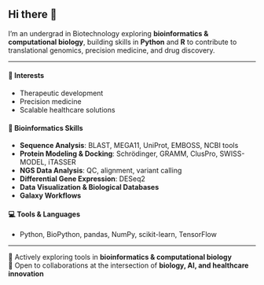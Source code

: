 ## Hi there 👋 
I’m an undergrad in Biotechnology exploring **bioinformatics & computational biology**, building skills in **Python** and **R** to contribute to translational genomics, precision medicine, and drug discovery.  

---

#### 🔬 Interests  
- Therapeutic development  
- Precision medicine  
- Scalable healthcare solutions  

#### 🧬 Bioinformatics Skills  
- **Sequence Analysis**: BLAST, MEGA11, UniProt, EMBOSS, NCBI tools  
- **Protein Modeling & Docking**: Schrödinger, GRAMM, ClusPro, SWISS-MODEL, iTASSER  
- **NGS Data Analysis**: QC, alignment, variant calling  
- **Differential Gene Expression**: DESeq2  
- **Data Visualization & Biological Databases**  
- **Galaxy Workflows**  

#### 💻 Tools & Languages  
- Python, BioPython, pandas, NumPy, scikit-learn, TensorFlow  

---

🌱 Actively exploring tools in **bioinformatics & computational biology**  
🤝 Open to collaborations at the intersection of **biology, AI, and healthcare innovation**  

<!-- Optional: GitHub stats, badges, or activity widgets -->

<!--
**ShradhaAnand17/ShradhaAnand17** is a ✨ _special_ ✨ repository because its `README.md` (this file) appears on your GitHub profile.

Here are some ideas to get you started:

- 🔭 I’m currently working on ...
- 🌱 I’m currently learning ...
- 👯 I’m looking to collaborate on ...
- 🤔 I’m looking for help with ...
- 💬 Ask me about ...
- 📫 How to reach me: ...
- 😄 Pronouns: ...
- ⚡ Fun fact: ...
-->
